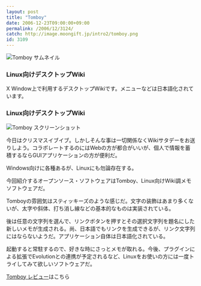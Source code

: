 ```yaml
---
layout: post
title: "Tomboy"
date: 2006-12-23T09:00:00+09:00
permalink: /2006/12/3124/
catch: http://image.moongift.jp/intro2/tomboy.png
id: 3109
---
```

 ![Tomboy サムネイル](http://image.moongift.jp/intro2/tomboy.t.png "Tomboy サムネイル")
  

### Linux向けデスクトップWiki
  
X Window上で利用するデスクトップWikiです。メニューなどは日本語化されています。  
<!--more-->  

### Linux向けデスクトップWiki
  

![Tomboy スクリーンショット](http://image.moongift.jp/intro2/tomboy.png "Tomboy スクリーンショット")

  

今日はクリスマスイブイブ。しかしそんな事は一切関係なくWikiサタデーをお送りしよう。コラボレートするのにはWebの方が都合がいいが、個人で情報を蓄積するならGUIアプリケーションの方が便利だ。

  

Windows向けに各種あるが、Linuxにも勿論存在する。

  

今回紹介するオープンソース・ソフトウェアはTomboy、Linux向けWiki調メモソフトウェアだ。

  

Tomboyの雰囲気はスティッキーズのような感じだ。文字の装飾はあまり多くないが、太字や斜体、打ち消し線などの基本的なものは実装されている。

  

後は任意の文字列を選んで、リンクボタンを押すとその選択文字列を題名にした新しいメモが生成される。尚、日本語でもリンクを生成できるが、リンク文字列にはならないようだ。アプリケーション自体は日本語化されている。

  

起動すると常駐するので、好きな時にさっとメモが取れる。今後、プラグインによる拡張でEvolutionとの連携が予定されるなど、Linuxをお使いの方には一度トライしてみて欲しいソフトウェアだ。

  

[Tomboy レビュー](http://oss.moongift.jp/review/i-3130.html)はこちら

